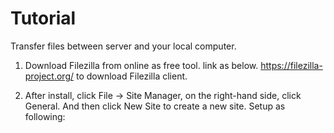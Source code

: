 # Tutorial
Transfer files between server and your local computer.

1. Download Filezilla from online as free tool. link as below.
https://filezilla-project.org/ to download Filezilla client.

2. After install, click File -> Site Manager, on the right-hand side, click General. And then click New Site to create a new site. Setup as following:

